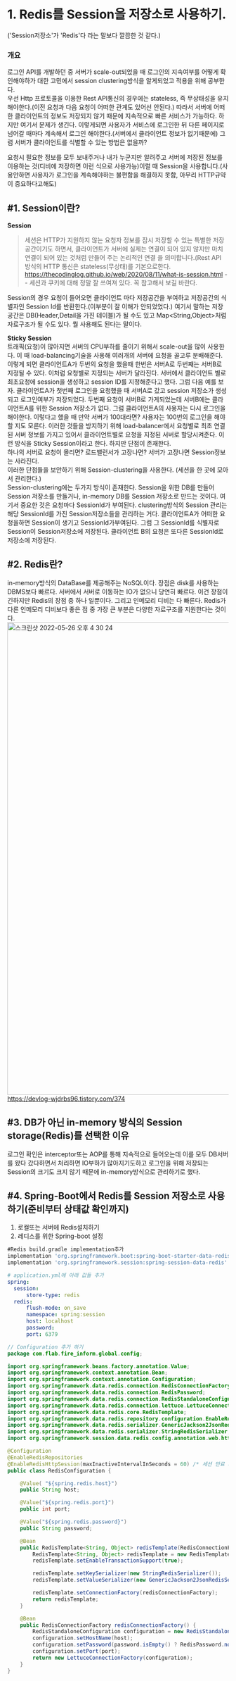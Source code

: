 # 1. Redis를 Session을 저장소로 사용하기.  
('Session저장소'가 'Redis'다 라는 말보다 깔끔한 것 같다.)
### 개요
로그인 API를 개발하던 중 서버가 scale-out되었을 때 로그인의 지속여부를 어떻게 확인해야하가 대한 고민에서 session clustering방식을 알게되었고 적용을 위해 공부한다.  
우선 Http 프로토콜을 이용한 Rest API통신의 경우에는 stateless, 즉 무상태성을 유지해야한다.(이전 요청과 다음 요청이 어떠한 관계도 있어선 안된다.) 따라서 서버에 어떠한 클라이언트의 정보도 저장되지 않기 때문에 지속적으로 빠른 서비스가 가능하다.
하지만 여기서 문제가 생긴다. 이렇게되면 사용자가 서비스에 로그인한 뒤 다른 페이지로 넘어갈 때마다 계속해서 로그인 해야한다.(서버에서 클라이언트 정보가 없기때문에) 그럼 서버가 클라이언트를 식별할 수 있는 방법은 없을까?  
  
요청시 필요한 정보를 모두 보내주거나 내가 누군지만 알려주고 서버에 저장된 정보를 이용하는 것(디비에 저장하면 이런 식으로 사용가능)이럴 때 Session을 사용합니다.(사용안하면 사용자가 로그인을 계속해야하는 불편함을 해결하지 못함, 아무리 HTTP규약이 중요하다고해도)

## #1. Session이란?  
**Session**  
>세션은 HTTP가 지원하지 않는 요청자 정보를 잠시 저장할 수 있는 특별한 저장 공간이기도 하면서, 클라이언트가 서버에 실제는 연결이 되어 있지 않지만 마치 연결이 되어 있는 것처럼 만들어 주는 논리적인 연결 을 의미합니다.(Rest API 방식의 HTTP 통신은 stateless(무상태)를 기본으로한다.  
>https://thecodinglog.github.io/web/2020/08/11/what-is-session.html -- 세션과 쿠키에 대해 정말 잘 쓰여져 있다. 꼭 참고해서 보길 바란다.     


Session의 경우 요청이 들어오면 클라이언트 마다 저장공간을 부여하고 저장공간의 식별자인 Session Id를 반환한다.(이부분이 잘 이해가 안되었었다.) 여기서 말하는 저장공간은 DB(Header,Detail을 가진 테이블)가 될 수도 있고 Map<String,Object>처럼 자료구조가 될 수도 있다. 뭘 사용해도 된다는 말이다.  
  
**Sticky Session**  
트래픽(요청)이 많아지면 서버의 CPU부하를 줄이기 위해서 scale-out을 많이 사용한다. 이 때 load-balancing기술을 사용해 여러개의 서버에 요청을 골고루 분배해준다. 이렇게 되면  클라이언트A가 두번의 요청을 했을때 한번은 서버A로 두번째는 서버B로 지정될 수 있다. 이처럼 요청별로 지정되는 서버가 달라진다. 서버에서 클라이언트 별로 최초요청에 session을 생성하고 session ID를 지정해준다고 했다. 그럼 다음 예를 보자. 클라이언트A가 첫번째 로그인을 요청했을 때 서버A로 갔고 session 저장소가 생성되고 로그인여부가 저장되었다. 두번째 요청이 서버B로 가게되었는데 서버B에는 클라이언트A를 위한 Session 저장소가 없다. 그럼 클라이언트A의 사용자는 다시 로그인을 해야한다. 이렇다고 했을 때 만약 서버가 100대라면? 사용자는 100번의 로그인을 해야할 지도 모른다. 이러한 것들을 방지하기 위해 load-balancer에서 요청별로 최초 연결된 서버 정보를 가지고 있어서 클라이언트별로 요청을 지정된 서버로 할당시켜준다. 이런 방식을 Sticky Session이라고 한다.  하지만 단점이 존재한다.  
하나의 서버로 요청이 몰리면? 로드밸런서가 고장나면? 서버가 고장나면 Session정보는 사라진다.  
이러한 단점들을 보안하기 위해 Session-clustering을 사용한다. (세션을 한 곳에 모아서 관리한다.)  
Session-clustering에는 두가지 방식이 존재한다. Session을 위한 DB를 만들어 Session 저장소를 만들거나, in-memory DB를 Session 저장소로 만드는 것이다. 여기서 중요한 것은 요청마다 SessionId가 부여된다. clustering방식의 Session 관리는 해당 SessionId를 가진 Session저장소들을 관리하는 거다. 클라이언트A가 어떠한 요청을하면 Session이 생기고 SessionId가부여된다. 그럼 그 SessionId를 식별자로 Session이 Session저장소에 저장된다. 클라이언트 B의 요청은 또다른 SessionId로 저장소에 저장된다. 

## #2. Redis란?
in-memory방식의 DataBase를 제공해주는 NoSQL이다. 장점은 disk를 사용하는 DBMS보다 빠르다. 서버에서 서버로 이동하는 IO가 없으니 당연히 빠르다. 이건 장점이긴하지만 Redis의 장점 중 하나 일뿐이다. 그리고 인메모리 디비는 다 빠른다. Redis가 다른 인메모리 디비보다 좋은 점 중 가장 큰 부분은 다양한 자료구조를 지원한다는 것이다. 
<img width="1074" alt="스크린샷 2022-05-26 오후 4 30 24" src="https://user-images.githubusercontent.com/78134917/170440117-cbfa4e7a-56da-4119-a33a-be94b7558ed6.png">  
https://devlog-wjdrbs96.tistory.com/374

 
## #3. DB가 아닌 in-memory 방식의 Session storage(Redis)를 선택한 이유
로그인 확인은 interceptor또는 AOP를 통해 지속적으로 들어오는데 이를 모두 DB서버를 왔다 갔다하면서 처리하면 IO부하가 많아지기도하고 로그인을 위해 저장되는 Session의 크기도 크지 않기 때문에 in-memory방식으로 관리하기로 했다. 

## #4. Spring-Boot에서 Redis를 Session 저장소로 사용하기(준비부터 상태값 확인까지)
1. 로컬또는 서버에 Redis설치하기
2. 레디스를 위한 Spring-boot 설정
```gradle
#Redis build.gradle implementation추가
implementation 'org.springframework.boot:spring-boot-starter-data-redis'
implementation 'org.springframework.session:spring-session-data-redis'
```  
```yml
# application.yml에 아래 값들 추가
spring:
  session:
      store-type: redis  
  redis:
      flush-mode: on_save
      namespace: spring:session
      host: localhost
      password:
      port: 6379
```  
```java
// Configuration 추가 하기
package com.flab.fire_inform.global.config;

import org.springframework.beans.factory.annotation.Value;
import org.springframework.context.annotation.Bean;
import org.springframework.context.annotation.Configuration;
import org.springframework.data.redis.connection.RedisConnectionFactory;
import org.springframework.data.redis.connection.RedisPassword;
import org.springframework.data.redis.connection.RedisStandaloneConfiguration;
import org.springframework.data.redis.connection.lettuce.LettuceConnectionFactory;
import org.springframework.data.redis.core.RedisTemplate;
import org.springframework.data.redis.repository.configuration.EnableRedisRepositories;
import org.springframework.data.redis.serializer.GenericJackson2JsonRedisSerializer;
import org.springframework.data.redis.serializer.StringRedisSerializer;
import org.springframework.session.data.redis.config.annotation.web.http.EnableRedisHttpSession;

@Configuration
@EnableRedisRepositories
@EnableRedisHttpSession(maxInactiveIntervalInSeconds = 60) /* 세션 만료 시간 : 60초 */
public class RedisConfiguration {

    @Value( "${spring.redis.host}")
    public String host;

    @Value("${spring.redis.port}")
    public int port;

    @Value("${spring.redis.password}")
    public String password;

    @Bean
    public RedisTemplate<String, Object> redisTemplate(RedisConnectionFactory redisConnectionFactory) {
        RedisTemplate<String, Object> redisTemplate = new RedisTemplate<>();
        redisTemplate.setEnableTransactionSupport(true);

        redisTemplate.setKeySerializer(new StringRedisSerializer());
        redisTemplate.setValueSerializer(new GenericJackson2JsonRedisSerializer());

        redisTemplate.setConnectionFactory(redisConnectionFactory);
        return redisTemplate;
    }

    @Bean
    public RedisConnectionFactory redisConnectionFactory() {
        RedisStandaloneConfiguration configuration = new RedisStandaloneConfiguration();
        configuration.setHostName(host);
        configuration.setPassword(password.isEmpty() ? RedisPassword.none() : RedisPassword.of(password));
        configuration.setPort(port);
        return new LettuceConnectionFactory(configuration);
    }
}

```

